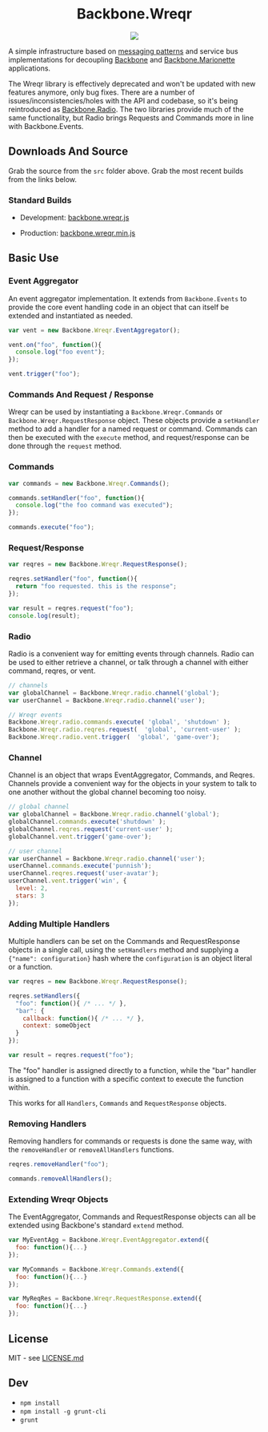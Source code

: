 <h1 align="center">Backbone.Wreqr</h1>

<p align="center">
  <a title='Build Status' href="https://travis-ci.org/marionettejs/backbone.wreqr">
    <img src='https://travis-ci.org/marionettejs/backbone.wreqr.svg' />
  </a>
</p>

A simple infrastructure based on [messaging patterns](http://www.eaipatterns.com/)
and service bus implementations for decoupling [Backbone](http://backbonejs.org)
and [Backbone.Marionette](http://marionettejs.com) applications.

The Wreqr library is effectively deprecated and won't be updated with new features anymore, only bug fixes.  There are a number of issues/inconsistencies/holes with the API and codebase, so it's being reintroduced as [Backbone.Radio](https://github.com/jmeas/backbone.radio). The two libraries provide much of the same functionality, but Radio brings Requests and Commands more in line with Backbone.Events.

## Downloads And Source

Grab the source from the `src` folder above. Grab the most recent builds
from the links below.

### Standard Builds

* Development: [backbone.wreqr.js](https://raw.github.com/marionettejs/backbone.wreqr/master/lib/backbone.wreqr.js)

* Production: [backbone.wreqr.min.js](https://raw.github.com/marionettejs/backbone.wreqr/master/lib/backbone.wreqr.min.js)

## Basic Use

### Event Aggregator

An event aggregator implementation. It extends from `Backbone.Events` to
provide the core event handling code in an object that can itself be
extended and instantiated as needed.

```js
var vent = new Backbone.Wreqr.EventAggregator();

vent.on("foo", function(){
  console.log("foo event");
});

vent.trigger("foo");
```

### Commands And Request / Response

Wreqr can be used by instantiating a `Backbone.Wreqr.Commands`
or `Backbone.Wreqr.RequestResponse` object. These objects provide a
`setHandler` method to add a handler for a named request or command.
Commands can then be executed with the `execute` method, and
request/response can be done through the `request` method.

### Commands

```js
var commands = new Backbone.Wreqr.Commands();

commands.setHandler("foo", function(){
  console.log("the foo command was executed");
});

commands.execute("foo");
```

### Request/Response

```js
var reqres = new Backbone.Wreqr.RequestResponse();

reqres.setHandler("foo", function(){
  return "foo requested. this is the response";
});

var result = reqres.request("foo");
console.log(result);
```

### Radio

Radio is a convenient way for emitting events through channels. Radio can be used to either retrieve a channel, or talk through a channel with either command, reqres, or vent.

```js
// channels
var globalChannel = Backbone.Wreqr.radio.channel('global');
var userChannel = Backbone.Wreqr.radio.channel('user');

// Wreqr events
Backbone.Wreqr.radio.commands.execute( 'global', 'shutdown' );
Backbone.Wreqr.radio.reqres.request(  'global', 'current-user' );
Backbone.Wreqr.radio.vent.trigger(  'global', 'game-over');

```

### Channel
Channel is an object that wraps EventAggregator, Commands, and Reqres. Channels provide a convenient way for the objects in your system to talk to one another without the global channel becoming too noisy.

```js
// global channel
var globalChannel = Backbone.Wreqr.radio.channel('global');
globalChannel.commands.execute('shutdown' );
globalChannel.reqres.request('current-user' );
globalChannel.vent.trigger('game-over');

// user channel
var userChannel = Backbone.Wreqr.radio.channel('user');
userChannel.commands.execute('punnish');
userChannel.reqres.request('user-avatar');
userChannel.vent.trigger('win', {
  level: 2,
  stars: 3
});
```

### Adding Multiple Handlers

Multiple handlers can be set on the Commands and RequestResponse
objects in a single call, using the `setHandlers` method and supplying
a `{"name": configuration}` hash where the `configuration` is an
object literal or a function.

```js
var reqres = new Backbone.Wreqr.RequestResponse();

reqres.setHandlers({
  "foo": function(){ /* ... */ },
  "bar": {
    callback: function(){ /* ... */ },
    context: someObject
  }
});

var result = reqres.request("foo");
```

The "foo" handler is assigned directly to a function, while the
"bar" handler is assigned to a function with a specific context
to execute the function within.

This works for all `Handlers`, `Commands` and `RequestResponse`
objects.

### Removing Handlers

Removing handlers for commands or requests is done the
same way, with the `removeHandler` or `removeAllHandlers`
functions.

```js
reqres.removeHandler("foo");

commands.removeAllHandlers();
```

### Extending Wreqr Objects

The EventAggregator, Commands and RequestResponse objects can all be
extended using Backbone's standard `extend` method.

```js
var MyEventAgg = Backbone.Wreqr.EventAggregator.extend({
  foo: function(){...}
});

var MyCommands = Backbone.Wreqr.Commands.extend({
  foo: function(){...}
});

var MyReqRes = Backbone.Wreqr.RequestResponse.extend({
  foo: function(){...}
});
```

## License

MIT - see [LICENSE.md](https://raw.github.com/marionettejs/backbone.wreqr/master/LICENSE.md)

## Dev
* `npm install`
* `npm install -g grunt-cli`
* `grunt`

